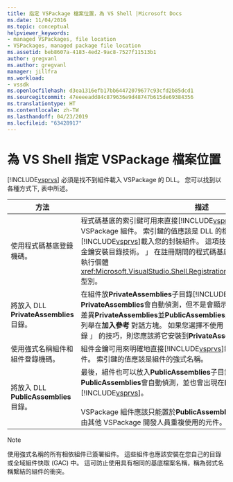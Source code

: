 ```yaml
---
title: 指定 VSPackage 檔案位置，為 VS Shell |Microsoft Docs
ms.date: 11/04/2016
ms.topic: conceptual
helpviewer_keywords:
- managed VSPackages, file location
- VSPackages, managed package file location
ms.assetid: beb8607a-4183-4ed2-9ac8-7527f11513b1
author: gregvanl
ms.author: gregvanl
manager: jillfra
ms.workload:
- vssdk
ms.openlocfilehash: d3ea1316efb17bb64472079677c93cfd2b85dcd1
ms.sourcegitcommit: 47eeeeadd84c879636e9d48747b615de69384356
ms.translationtype: HT
ms.contentlocale: zh-TW
ms.lasthandoff: 04/23/2019
ms.locfileid: "63428917"
---
```

# <a name="specifying-vspackage-file-location-to-the-vs-shell"></a>為 VS Shell 指定 VSPackage 檔案位置
[!INCLUDE[vsprvs](../../code-quality/includes/vsprvs_md.md)] 必須是找不到組件載入 VSPackage 的 DLL。 您可以找到以各種方式下, 表中所述。

| 方法 | 描述 |
| - | - |
| 使用程式碼基底登錄機碼。 | 程式碼基底的索引鍵可用來直接[!INCLUDE[vsprvs](../../code-quality/includes/vsprvs_md.md)]從任何完整的檔案路徑載入 VSPackage 組件。 索引鍵的值應該是 DLL 的檔案路徑。 這是最佳的方式有[!INCLUDE[vsprvs](../../code-quality/includes/vsprvs_md.md)]載入您的封裝組件。 這項技術有時稱為 「 程式碼基底/私密金鑰安裝目錄技術。 」 在註冊期間的程式碼基底值透過傳遞至註冊屬性類別的執行個體<xref:Microsoft.VisualStudio.Shell.RegistrationAttribute.RegistrationContext>型別。 |
| 將放入 DLL **PrivateAssemblies**目錄。 | 在組件放**PrivateAssemblies**子目錄[!INCLUDE[vsprvs](../../code-quality/includes/vsprvs_md.md)]目錄。 組件位於**PrivateAssemblies**會自動偵測，但不是會顯示於**新增參考** 對話方塊。 之間的差異**PrivateAssemblies**並**PublicAssemblies**是組件中**PublicAssemblies**會列舉在**加入參考**  對話方塊。 如果您選擇不使用 「 程式碼基底/私密金鑰安裝目錄 」 的技巧，則您應該將它安裝到**PrivateAssemblies**目錄。 |
| 使用強式名稱組件和組件登錄機碼。 | 組件金鑰可用來明確地直接[!INCLUDE[vsprvs](../../code-quality/includes/vsprvs_md.md)]載入強式命名為 VSPackage 組件。 索引鍵的值應該是組件的強式名稱。 |
| 將放入 DLL **PublicAssemblies**目錄。 | 最後，組件也可以放入**PublicAssemblies**子目錄。 組件位於**PublicAssemblies**會自動偵測，並也會出現在**的 [加入參考**] 對話方塊中的[!INCLUDE[vsprvs](../../code-quality/includes/vsprvs_md.md)]。<br /><br /> VSPackage 組件應該只能置於**PublicAssemblies**如果它們包含的目錄管理是由其他 VSPackage 開發人員重複使用的元件。 大部分的組件不符合此準則。 |

> [!NOTE]
> 使用強式名稱的所有相依組件已簽署組件。 這些組件也應該安裝在您自己的目錄或全域組件快取 (GAC) 中。 這可防止使用具有相同的基底檔案名稱，稱為弱式名稱繫結的組件的衝突。